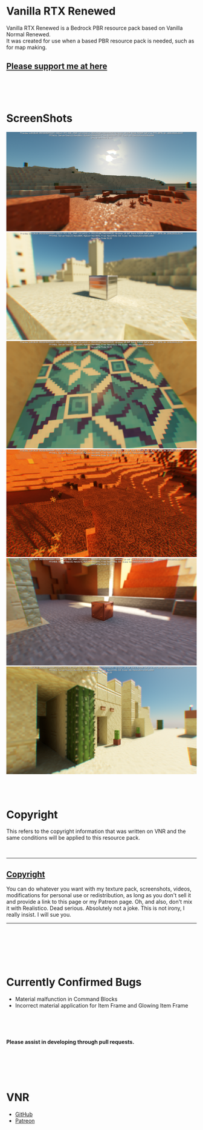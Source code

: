 # Vanilla RTX Renewed

Vanilla RTX Renewed is a Bedrock PBR resource pack based on Vanilla Normal Renewed.  
It was  created for use when a based PBR resource pack is needed, such as for map making.

## [Please support me at here](https://link-target.net/1153493/vanilla-rtx-renewed)

<br/>
<br/>
<br/>

# ScreenShots
![](screenshots/1.png)
![](screenshots/2.png)
![](screenshots/3.png)
![](screenshots/4.png)
![](screenshots/5.png)
![](screenshots/6.png)


<br/>
<br/>

# Copyright
This refers to the copyright information that was written on VNR and the same conditions will be applied to this resource pack.  

<br/>

---

## [Copyright](https://github.com/Poudingue/Vanilla-Normals-Renewed#copyright)

You can do whatever you want with my texture pack, screenshots, videos, modifications for personal use or redistribution, as long as you don't sell it and provide a link to this page or my Patreon page. Oh, and also, don't mix it with Realistico. Dead serious. Absolutely not a joke. This is not irony, I really insist. I will sue you. 

---
<br/>
<br/>
<br/>
<br/>
<br/>

# Currently Confirmed Bugs
* Material malfunction in Command Blocks
* Incorrect material application for Item Frame and Glowing Item Frame
<br/>
<br/>
<br/>

**Please assist in developing through pull requests.**

<br/>
<br/>
<br/>
<br/>

# VNR
* [GitHub](https://github.com/Poudingue/Vanilla-Normals-Renewed)  
* [Patreon](https://www.patreon.com/Poudingue)